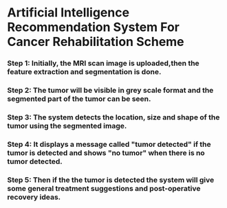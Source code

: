 # **Artificial Intelligence Recommendation System For Cancer Rehabilitation Scheme**

### **Step 1:** Initially, the MRI scan image is uploaded,then the feature extraction and segmentation is done. 
### **Step 2:** The tumor will be visible in grey scale format and the segmented part of the tumor can be seen.
### **Step 3:** The system detects the location, size and shape of the tumor using the segmented image.
### **Step 4:** It displays a message called "tumor detected" if the tumor is detected and shows "no tumor" when there is no tumor detected.  
### **Step 5:** Then if the the tumor is detected the system will give some general treatment suggestions and post-operative recovery ideas.